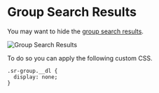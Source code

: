 # Group Search Results
You may want to hide the [group search results](https://help.kagi.com/kagi/settings/search.html?highlight=group%20search#overview).

![Group Search Results](media/hide-group-search.png)
 
To do so you can apply the following custom CSS. 
```
.sr-group.__dl {
  display: none;
}
```